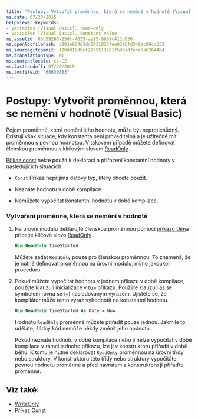 ```yaml
---
title: 'Postupy: Vytvořit proměnnou, která se nemění v hodnotě (Visual Basic)'
ms.date: 07/20/2015
helpviewer_keywords:
- variables [Visual Basic], read-only
- variables [Visual Basic], constant value
ms.assetid: 86b59266-25df-4635-ae15-9b59c411d036
ms.openlocfilehash: d201e95463dd0431825fee03ebfd340ac80cc552
ms.sourcegitcommit: f20dd18dbcf2275513281f5d9ad7ece6a62644b4
ms.translationtype: MT
ms.contentlocale: cs-CZ
ms.lasthandoff: 07/30/2019
ms.locfileid: "68630883"
---
```

# <a name="how-to-create-a-variable-that-does-not-change-in-value-visual-basic"></a>Postupy: Vytvořit proměnnou, která se nemění v hodnotě (Visual Basic)

Pojem proměnné, která nemění jeho hodnotu, může být neprotichůdný. Existují však situace, kdy konstanta není proveditelná a je užitečné mít proměnnou s pevnou hodnotou. V takovém případě můžete definovat členskou proměnnou s klíčovým slovem [ReadOnly](../../../../visual-basic/language-reference/modifiers/readonly.md) .

[Příkaz const](../../../../visual-basic/language-reference/statements/const-statement.md) nelze použít k deklaraci a přiřazení konstantní hodnoty v následujících situacích:

- `Const` Příkaz nepřijímá datový typ, který chcete použít.

- Neznáte hodnotu v době kompilace.

- Nemůžete vypočítat konstantní hodnotu v době kompilace.

### <a name="to-create-a-variable-that-does-not-change-in-value"></a>Vytvoření proměnné, která se nemění v hodnotě

1. Na úrovni modulu deklarujte členskou proměnnou pomocí [příkazu Dim](../../../../visual-basic/language-reference/statements/dim-statement.md)a přidejte klíčové slovo [ReadOnly](../../../../visual-basic/language-reference/modifiers/readonly.md) .

    ```vb
    Dim ReadOnly timeStarted
    ```

    Můžete zadat `ReadOnly` pouze pro členskou proměnnou. To znamená, že je nutné definovat proměnnou na úrovni modulu, mimo jakoukoli proceduru.

2. Pokud můžete vypočítat hodnotu v jednom příkazu v době kompilace, použijte klauzuli inicializace v `Dim` příkazu. Použijte klauzuli [as](../../../../visual-basic/language-reference/statements/as-clause.md) se symbolem rovná se (`=`) následovaným výrazem. Ujistěte se, že kompilátor může tento výraz vyhodnotit na konstantní hodnotu.

    ```vb
    Dim ReadOnly timeStarted As Date = Now
    ```

    Hodnotu `ReadOnly` proměnné můžete přiřadit pouze jednou. Jakmile to uděláte, žádný kód nemůže někdy změnit jeho hodnotu.

    Pokud neznáte hodnotu v době kompilace nebo ji nelze vypočítat v době kompilace v rámci jednoho příkazu, lze ji v konstruktoru přiřadit v době běhu. K tomu je nutné deklarovat `ReadOnly` proměnnou na úrovni třídy nebo struktury. V konstruktoru této třídy nebo struktury vypočítáte pevnou hodnotu proměnné a před návratem z konstruktoru ji přiřaďte proměnné.

## <a name="see-also"></a>Viz také:

- [WriteOnly](../../../../visual-basic/language-reference/modifiers/writeonly.md)
- [Příkaz Const](../../../../visual-basic/language-reference/statements/const-statement.md)
